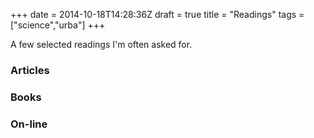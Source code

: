 +++
date = 2014-10-18T14:28:36Z
draft = true
title = "Readings"
tags = ["science","urba"]
+++

A few selected readings I'm often asked for.

### Articles

### Books

### On-line
